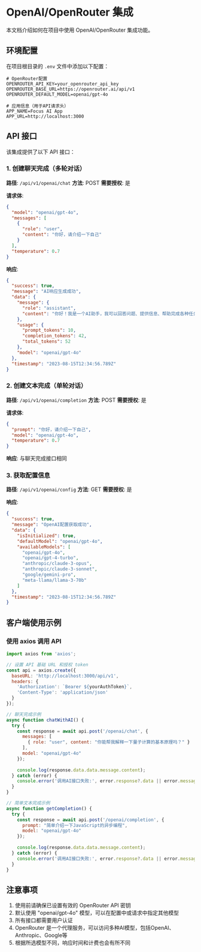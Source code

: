 # OpenAI/OpenRouter 集成

本文档介绍如何在项目中使用 OpenAI/OpenRouter 集成功能。

## 环境配置

在项目根目录的 `.env` 文件中添加以下配置：

```env
# OpenRouter配置
OPENROUTER_API_KEY=your_openrouter_api_key
OPENROUTER_BASE_URL=https://openrouter.ai/api/v1
OPENROUTER_DEFAULT_MODEL=openai/gpt-4o

# 应用信息（用于API请求头）
APP_NAME=Focus AI App
APP_URL=http://localhost:3000
```

## API 接口

该集成提供了以下 API 接口：

### 1. 创建聊天完成（多轮对话）

**路径**: `/api/v1/openai/chat`
**方法**: POST
**需要授权**: 是

**请求体**:

```json
{
  "model": "openai/gpt-4o",
  "messages": [
    {
      "role": "user",
      "content": "你好，请介绍一下自己"
    }
  ],
  "temperature": 0.7
}
```

**响应**:

```json
{
  "success": true,
  "message": "AI响应生成成功",
  "data": {
    "message": {
      "role": "assistant",
      "content": "你好！我是一个AI助手，我可以回答问题、提供信息、帮助完成各种任务。有什么我可以帮你的吗？"
    },
    "usage": {
      "prompt_tokens": 10,
      "completion_tokens": 42,
      "total_tokens": 52
    },
    "model": "openai/gpt-4o"
  },
  "timestamp": "2023-08-15T12:34:56.789Z"
}
```

### 2. 创建文本完成（单轮对话）

**路径**: `/api/v1/openai/completion`
**方法**: POST
**需要授权**: 是

**请求体**:

```json
{
  "prompt": "你好，请介绍一下自己",
  "model": "openai/gpt-4o",
  "temperature": 0.7
}
```

**响应**: 与聊天完成接口相同

### 3. 获取配置信息

**路径**: `/api/v1/openai/config`
**方法**: GET
**需要授权**: 是

**响应**:

```json
{
  "success": true,
  "message": "OpenAI配置获取成功",
  "data": {
    "isInitialized": true,
    "defaultModel": "openai/gpt-4o",
    "availableModels": [
      "openai/gpt-4o",
      "openai/gpt-4-turbo",
      "anthropic/claude-3-opus",
      "anthropic/claude-3-sonnet",
      "google/gemini-pro",
      "meta-llama/llama-3-70b"
    ]
  },
  "timestamp": "2023-08-15T12:34:56.789Z"
}
```

## 客户端使用示例

### 使用 axios 调用 API

```javascript
import axios from 'axios';

// 设置 API 基础 URL 和授权 token
const api = axios.create({
  baseURL: 'http://localhost:3000/api/v1',
  headers: {
    'Authorization': `Bearer ${yourAuthToken}`,
    'Content-Type': 'application/json'
  }
});

// 聊天完成示例
async function chatWithAI() {
  try {
    const response = await api.post('/openai/chat', {
      messages: [
        { role: "user", content: "你能帮我解释一下量子计算的基本原理吗？" }
      ],
      model: "openai/gpt-4o"
    });
    
    console.log(response.data.data.message.content);
  } catch (error) {
    console.error('调用AI接口失败:', error.response?.data || error.message);
  }
}

// 简单文本完成示例
async function getCompletion() {
  try {
    const response = await api.post('/openai/completion', {
      prompt: "简单介绍一下JavaScript的异步编程",
      model: "openai/gpt-4o"
    });
    
    console.log(response.data.data.message.content);
  } catch (error) {
    console.error('调用AI接口失败:', error.response?.data || error.message);
  }
}
```

## 注意事项

1. 使用前请确保已设置有效的 OpenRouter API 密钥
2. 默认使用 "openai/gpt-4o" 模型，可以在配置中或请求中指定其他模型
3. 所有接口都需要用户认证
4. OpenRouter 是一个代理服务，可以访问多种AI模型，包括OpenAI、Anthropic、Google等
5. 根据所选模型不同，响应时间和计费也会有所不同 